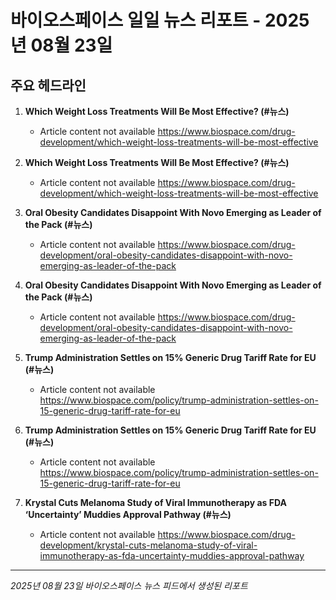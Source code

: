 # 바이오스페이스 일일 뉴스 리포트 - 2025년 08월 23일


## 주요 헤드라인

1. **Which Weight Loss Treatments Will Be Most Effective? (#뉴스)**
   - Article content not available
   <https://www.biospace.com/drug-development/which-weight-loss-treatments-will-be-most-effective>

2. **Which Weight Loss Treatments Will Be Most Effective? (#뉴스)**
   - Article content not available
   <https://www.biospace.com/drug-development/which-weight-loss-treatments-will-be-most-effective>

3. **Oral Obesity Candidates Disappoint With Novo Emerging as Leader of the Pack (#뉴스)**
   - Article content not available
   <https://www.biospace.com/drug-development/oral-obesity-candidates-disappoint-with-novo-emerging-as-leader-of-the-pack>

4. **Oral Obesity Candidates Disappoint With Novo Emerging as Leader of the Pack (#뉴스)**
   - Article content not available
   <https://www.biospace.com/drug-development/oral-obesity-candidates-disappoint-with-novo-emerging-as-leader-of-the-pack>

5. **Trump Administration Settles on 15% Generic Drug Tariff Rate for EU (#뉴스)**
   - Article content not available
   <https://www.biospace.com/policy/trump-administration-settles-on-15-generic-drug-tariff-rate-for-eu>

6. **Trump Administration Settles on 15% Generic Drug Tariff Rate for EU (#뉴스)**
   - Article content not available
   <https://www.biospace.com/policy/trump-administration-settles-on-15-generic-drug-tariff-rate-for-eu>

7. **Krystal Cuts Melanoma Study of Viral Immunotherapy as FDA ‘Uncertainty’ Muddies Approval Pathway (#뉴스)**
   - Article content not available
   <https://www.biospace.com/drug-development/krystal-cuts-melanoma-study-of-viral-immunotherapy-as-fda-uncertainty-muddies-approval-pathway>


---
*2025년 08월 23일 바이오스페이스 뉴스 피드에서 생성된 리포트*